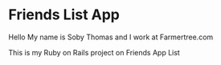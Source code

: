 # Friends List App

Hello My name is Soby Thomas and I work at Farmertree.com

This is my Ruby on Rails project on Friends App List
